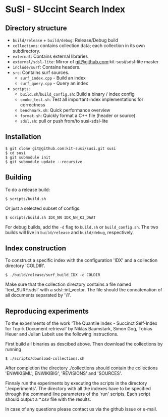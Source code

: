 # SuSI - SUccint Search Index

## Directory structure

* `build/release` + `build/debug`: Release/Debug build
* `collections`: contains collection data; each collection in its own subdirectory.
* `external`: Contains external libraries
* `external/sdsl-lite`: Mirror of git@github.com:kit-susi/sdsl-lite master
* `include/surf`: Contains headers.
* `src`: Contains surf sources.
  - `surf_index.cpp` - Build an index
  - `surf_query.cpp` - Query an index
* `scripts`:
  - `build.sh`/`build_config.sh`: Build a binary / index config
  - `smoke_test.sh`: Test all important index implementations for correctness
  - `benchmark.sh`: Quick performance overview
  - `format.sh`: Quickly format a C++ file (header or source)
  - `sdsl.sh`: pull or push from/to susi-sdsl-lite

## Installation

    $ git clone git@github.com:kit-susi/susi.git susi
    $ cd susi
    $ git submodule init
    $ git submodule update --recursive

## Building

To do a release build:

    $ scripts/build.sh

Or just a selected subset of configs:

    $ scripts/build.sh IDX_NN IDX_NN_K3_DAAT

For debug builds, add the `-d` flag to `build.sh` or `build_config.sh`. The two
builds will live in `build/release` and `build/debug`, respectively.

## Index construction

To construct a specific index with the configuration 'IDX' and a collection
directory 'COLDIR'.

    $ ./build/release/surf_build_IDX -c COLDIR

Make sure that the collection directory contains a file
named 'text_SURF.sdsl' with a sdsl::int_vector. The file should the
concatenation of all documents separated by '\1'.

## Reproducing experiments
To the experiments of the work
'The Quantile Index - Succinct Self-Index for Top-k Document retrieval' by
Niklas Baumstark, Simon Gog, Tobias Heuer and Julian Labeit use the following
instructions.

First build all binaries as descibed above.
Then download the collections by running

    $ ./scripts/download-collections.sh

After completion the directory ./collections should contain the collections
'ENWIKISML', ENWIKIBIG', 'REVISIONS' and 'SOURCES'.

Finnaly run the experiments by executing the scripts in the directory
'./experiments'.  The directory with all the indexes have to be specified
through the command line parameters of the 'run' scripts. Each script should
output a *.csv file with the results.

In case of any questions please contact us via the github issue or e-mail.
